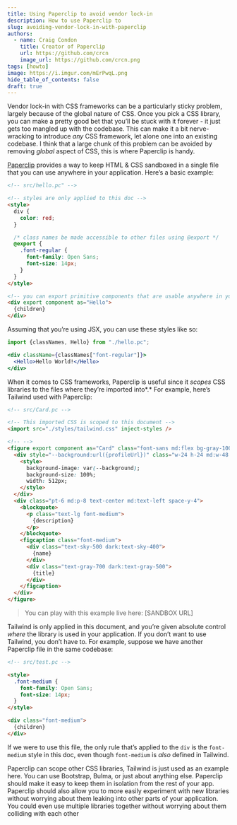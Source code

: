 ```yaml
---
title: Using Paperclip to avoid vendor lock-in
description: How to use Paperclip to 
slug: avoiding-vendor-lock-in-with-paperclip
authors:
  - name: Craig Condon
    title: Creator of Paperclip
    url: https://github.com/crcn
    image_url: https://github.com/crcn.png
tags: [howto]
image: https://i.imgur.com/mErPwqL.png
hide_table_of_contents: false
draft: true
---
```


Vendor lock-in with CSS frameworks can be a particularly sticky problem, largely because of the global nature of CSS. Once you pick a CSS library, you can make a pretty good bet that you’ll be stuck with it forever <!--truncate-->- it just gets too mangled up with the codebase. This can make it a bit nerve-wracking to introduce *any* CSS framework, let alone one into an existing codebase. I think that a large chunk of this problem can be avoided by removing *global* aspect of CSS, this is where Paperclip is handy. 

[Paperclip](http://paperclip.dev) provides a way to keep HTML & CSS sandboxed in a single file that you can use anywhere in your application. Here’s a basic example:

```html
<!-- src/hello.pc" -->

<!-- styles are only applied to this doc -->
<style>
  div {
    color: red;
  }

  /* class names be made accessible to other files using @export */
  @export {
    .font-regular {
      font-family: Open Sans;
      font-size: 14px;
    }
  }
</style>

<!-- you can export primitive components that are usable anywhere in your app -->
<div export component as="Hello">
  {children}
</div>
```

Assuming that you’re using JSX, you can use these styles like so:

```jsx
import {classNames, Hello} from "./hello.pc";

<div className={classNames["font-regular"]}>
  <Hello>Hello World!</Hello>
</div>
```

When it comes to CSS frameworks, Paperclip is useful since it *scopes* CSS libraries to the files where they’re imported into*.*  For example, here’s Tailwind used with Paperclip:

```html
<!-- src/Card.pc -->

<!-- This imported CSS is scoped to this document -->
<import src="./styles/tailwind.css" inject-styles />

<!-- -->
<figure export component as="Card" class="font-sans md:flex bg-gray-100 rounded-xl p-8 md:p-0 dark:bg-gray-800">
  <div style="--background:url({profileUrl})" class="w-24 h-24 md:w-48 md:h-auto md:rounded-none rounded-full mx-auto">
    <style>
      background-image: var(--background);
      background-size: 100%;
      width: 512px;
    </style>
  </div>
  <div class="pt-6 md:p-8 text-center md:text-left space-y-4">
    <blockquote>
      <p class="text-lg font-medium">
        {description}
      </p>
    </blockquote>
    <figcaption class="font-medium">
      <div class="text-sky-500 dark:text-sky-400">
        {name}
      </div>
      <div class="text-gray-700 dark:text-gray-500">
        {title}
      </div>
    </figcaption>
  </div>
</figure>
```

> You can play with this example live here: [SANDBOX URL]
> 

Tailwind is only applied in this document, and you’re given absolute control *where* the library is used in your application. If you don’t want to use Tailwind, you don’t have to. For example, suppose we have another Paperclip file in the same codebase:

```html
<!-- src/test.pc -->

<style>
  .font-medium {
    font-family: Open Sans;
    font-size: 14px;
  }
</style>

<div class="font-medium">
  {children}
</div>
```

If we were to use this file, the only rule that’s applied to the `div` is the `font-medium` style in this doc, even though `font-medium` is *also* defined in Tailwind. 

Paperclip can scope other CSS libraries, Tailwind is just used as an example here. You can use Bootstrap, Bulma, or just about anything else. Paperclip should make it easy to keep them in isolation from the rest of your app. Paperclip should also allow you to more easily experiment with new libraries without worrying about them leaking into other parts of your application. You could even use multiple libraries together without worrying about them colliding with each other
